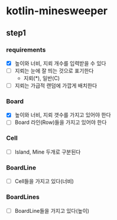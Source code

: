 # kotlin-minesweeper

## step1

### requirements

- [x] 높이와 너비, 지뢰 개수를 입력받을 수 있다
- [ ] 지뢰는 눈에 잘 띄는 것으로 표기한다
    - 지뢰(*), 일반(C)
- [ ] 지뢰는 가급적 랜덤에 가깝게 배치한다

### Board

- [x] 높이와 너비, 지뢰 갯수를 가지고 있어야 한다
- [ ] Board 라인(Row)들을 가지고 있어야 한다

### Cell

- [ ] Island, Mine 두개로 구분된다

### BoardLine

- [ ] Cell들을 가지고 있다(너비)

### BoardLines

- [ ] BoardLine들을 가지고 있다(높이)

